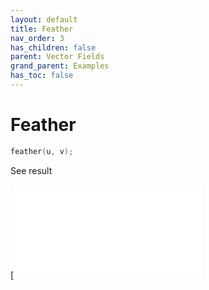 ```yaml
---
layout: default
title: Feather
nav_order: 3
has_children: false
parent: Vector Fields
grand_parent: Examples
has_toc: false
---
```

# Feather

```cpp
feather(u, v);
```


See result

[![e../../../examples/vector_fields/feather/feather_1.cppeather_1.svg)](examples/vector_fields/feather/feather_1.cpp)




